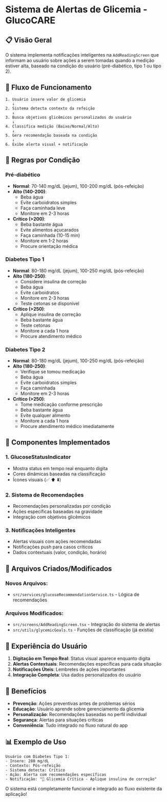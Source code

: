 # Sistema de Alertas de Glicemia - GlucoCARE

## 📋 Visão Geral

O sistema implementa notificações inteligentes na `AddReadingScreen` que informam ao usuário sobre ações a serem tomadas quando a medição estiver alta, baseado na condição do usuário (pré-diabético, tipo 1 ou tipo 2).

## 🔄 Fluxo de Funcionamento

```
1. Usuário insere valor de glicemia
   ↓
2. Sistema detecta contexto da refeição
   ↓
3. Busca objetivos glicêmicos personalizados do usuário
   ↓
4. Classifica medição (Baixo/Normal/Alto)
   ↓
5. Gera recomendação baseada na condição
   ↓
6. Exibe alerta visual + notificação
```

## 🎯 Regras por Condição

### Pré-diabético
- **Normal**: 70-140 mg/dL (jejum), 100-200 mg/dL (pós-refeição)
- **Alto (140-200)**: 
  - Beba água
  - Evite carboidratos simples
  - Faça caminhada leve
  - Monitore em 2-3 horas
- **Crítico (>200)**:
  - Beba bastante água
  - Evite alimentos açucarados
  - Faça caminhada (10-15 min)
  - Monitore em 1-2 horas
  - Procure orientação médica

### Diabetes Tipo 1
- **Normal**: 80-180 mg/dL (jejum), 100-250 mg/dL (pós-refeição)
- **Alto (180-250)**:
  - Considere insulina de correção
  - Beba água
  - Evite carboidratos
  - Monitore em 2-3 horas
  - Teste cetonas se disponível
- **Crítico (>250)**:
  - Aplique insulina de correção
  - Beba bastante água
  - Teste cetonas
  - Monitore a cada 1 hora
  - Procure atendimento médico

### Diabetes Tipo 2
- **Normal**: 80-180 mg/dL (jejum), 100-250 mg/dL (pós-refeição)
- **Alto (180-250)**:
  - Verifique se tomou medicação
  - Beba água
  - Evite carboidratos simples
  - Faça caminhada
  - Monitore em 2-3 horas
- **Crítico (>250)**:
  - Tome medicação conforme prescrição
  - Beba bastante água
  - Evite qualquer alimento
  - Monitore a cada 1 hora
  - Procure atendimento médico imediatamente

## 🎨 Componentes Implementados

### 1. GlucoseStatusIndicator
- Mostra status em tempo real enquanto digita
- Cores dinâmicas baseadas na classificação
- Ícones visuais (✅ ⬆️ ⬇️)

### 2. Sistema de Recomendações
- Recomendações personalizadas por condição
- Ações específicas baseadas na gravidade
- Integração com objetivos glicêmicos

### 3. Notificações Inteligentes
- Alertas visuais com ações recomendadas
- Notificações push para casos críticos
- Dados contextuais (valor, condição, horário)

## 🔧 Arquivos Criados/Modificados

### Novos Arquivos:
- `src/services/glucoseRecommendationService.ts` - Lógica de recomendações

### Arquivos Modificados:
- `src/screens/AddReadingScreen.tsx` - Integração do sistema de alertas
- `src/utils/glycemicGoals.ts` - Funções de classificação (já existia)

## 📱 Experiência do Usuário

1. **Digitação em Tempo Real**: Status visual aparece enquanto digita
2. **Alertas Contextuais**: Recomendações específicas para cada situação
3. **Notificações Úteis**: Lembretes de ações importantes
4. **Integração Completa**: Usa dados personalizados do usuário

## 🚀 Benefícios

- **Prevenção**: Ações preventivas antes de problemas sérios
- **Educação**: Usuário aprende sobre gerenciamento da glicemia
- **Personalização**: Recomendações baseadas no perfil individual
- **Segurança**: Alertas para situações críticas
- **Conveniência**: Tudo integrado no fluxo natural do app

## 📊 Exemplo de Uso

```
Usuário com Diabetes Tipo 1:
- Insere: 280 mg/dL
- Contexto: Pós-refeição
- Sistema detecta: Crítico
- Ação: Alerta com recomendações específicas
- Notificação: "🚨 Glicemia Crítica - Aplique insulina de correção"
```

O sistema está completamente funcional e integrado ao fluxo existente da aplicação!
